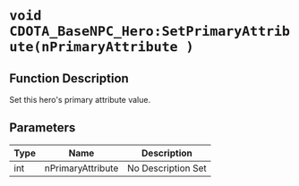 # `void CDOTA_BaseNPC_Hero:SetPrimaryAttribute(nPrimaryAttribute )`
## Function Description
Set this hero's primary attribute value.
## Parameters
Type|Name|Description
--|--|--
int|nPrimaryAttribute|No Description Set
